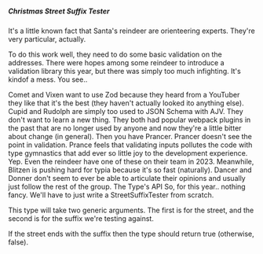 ##### Christmas Street Suffix Tester
It's a little known fact that Santa's reindeer are orienteering experts. They're very particular, actually.

To do this work well, they need to do some basic validation on the addresses. There were hopes among some reindeer to introduce a validation library this year, but there was simply too much infighting. It's kindof a mess. You see..

Comet and Vixen want to use Zod because they heard from a YouTuber they like that it's the best (they haven't actually looked ito anything else).
Cupid and Rudolph are simply too used to JSON Schema with AJV. They don't want to learn a new thing. They both had popular webpack plugins in the past that are no longer used by anyone and now they're a little bitter about change (in general).
Then you have Prancer. Prancer doesn't see the point in validation. Prance feels that validating inputs pollutes the code with type gymnastics that add ever so little joy to the development experience. Yep. Even the reindeer have one of these on their team in 2023.
Meanwhile, Blitzen is pushing hard for typia because it's so fast (naturally).
Dancer and Donner don't seem to ever be able to articulate their opinions and usually just follow the rest of the group.
The Type's API
So, for this year.. nothing fancy. We'll have to just write a StreetSuffixTester from scratch.

This type will take two generic arguments. The first is for the street, and the second is for the suffix we're testing against.

If the street ends with the suffix then the type should return true (otherwise, false).